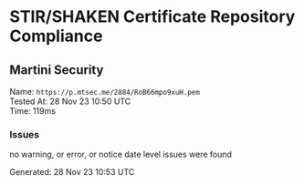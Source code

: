 # STIR/SHAKEN Certificate Repository Compliance

## Martini Security

Name: `https://p.mtsec.me/2884/RoB66mpo9xuH.pem`\
Tested At: 28 Nov 23 10:50 UTC\
Time: 119ms

### Issues

no warning, or error, or notice date level issues were found

Generated: 28 Nov 23 10:53 UTC